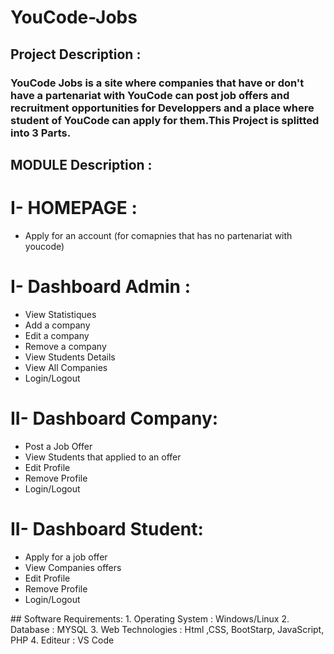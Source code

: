 # YouCode-Jobs

## Project Description :
### YouCode Jobs is a site where companies that have or don't have a partenariat with YouCode can post job offers and recruitment opportunities for Developpers and a place where student of YouCode can apply for them.This Project is splitted into 3 Parts.
## MODULE Description :
<h1><b> I- HOMEPAGE :</b></h1>
<ul>
<li>Apply for an account (for comapnies that has no partenariat with youcode)</li>
</ul>
<h1><b> I- Dashboard Admin :</b></h1>
<ul>
	<li>View Statistiques</li>
	<li>Add a company</li>
  <li>Edit a company</li>
  <li>Remove a company</li>
	<li>View Students Details</li>
	<li>View All Companies</li>
	<li>Login/Logout</li>
</ul>
<h1><b> II- Dashboard Company: </b></h1>
 <ul>
	<li>Post a Job Offer</li>
	<li>View Students that applied to an offer</li>
  <li>Edit Profile</li>
  <li>Remove Profile</li>
	<li>Login/Logout</li>
</ul>
<h1><b> II- Dashboard Student: </b></h1>
 <ul>
	<li>Apply for a job offer</li>
	<li>View Companies offers</li>
  <li>Edit Profile</li>
  <li>Remove Profile</li>
	<li>Login/Logout</li>
</ul>
## Software Requirements:
1. Operating System :  Windows/Linux
2. Database :  MYSQL
3. Web Technologies :  Html ,CSS, BootStarp, JavaScript, PHP
4. Editeur : VS Code
